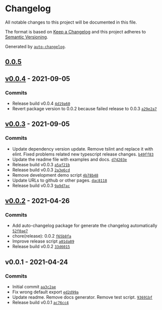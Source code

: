 # Changelog

All notable changes to this project will be documented in this file.

The format is based on [Keep a Changelog](https://keepachangelog.com/en/1.0.0/)
and this project adheres to [Semantic Versioning](https://semver.org/spec/v2.0.0.html).

Generated by [`auto-changelog`](https://github.com/CookPete/auto-changelog).

## [0.0.5](https://github.com/GELight/reliabletxt/compare/v0.0.4...0.0.5)

## [v0.0.4](https://github.com/GELight/reliabletxt/compare/v0.0.3...v0.0.4) - 2021-09-05

### Commits

- Release build v0.0.4 [`4d19a60`](https://github.com/GELight/reliabletxt/commit/4d19a6079dafa81160563c1101adaf4cab6555ee)
- Revert package version to 0.0.2 because failed release to 0.0.3 [`a29e2a7`](https://github.com/GELight/reliabletxt/commit/a29e2a7124f3bfa3fffe1c6dfce3369c1115f06a)

## [v0.0.3](https://github.com/GELight/reliabletxt/compare/v0.0.2...v0.0.3) - 2021-09-05

### Commits

- Update dependency version update. Remove tslint and replace it with elint. Fixed problems related new typescript release changes. [`b49ff83`](https://github.com/GELight/reliabletxt/commit/b49ff83df85a94c573b662ef604d3574f196ff54)
- Update the readme file with examples and docs. [`d74203e`](https://github.com/GELight/reliabletxt/commit/d74203e8e2bec7a7b74949e88eecc5731540ccd8)
- Release build v0.0.3 [`a5af21b`](https://github.com/GELight/reliabletxt/commit/a5af21b160b03ce2d130cee62aab20fca1a306f8)
- Release build v0.0.3 [`2a3e6cd`](https://github.com/GELight/reliabletxt/commit/2a3e6cdf82a5124e7415f7dce23ced6190eb6c5e)
- Remove development demo script [`4b78b48`](https://github.com/GELight/reliabletxt/commit/4b78b4886d75dfb086055e4607d999188cfc7c24)
- Update URLs to github or other pages. [`dac8118`](https://github.com/GELight/reliabletxt/commit/dac8118cab8810820385b6d0d3ca8a243b88d400)
- Release build v0.0.3 [`9a9d7ac`](https://github.com/GELight/reliabletxt/commit/9a9d7ac144a3ff5bf192ef9203ebeb496c9f8b86)

## [v0.0.2](https://github.com/GELight/reliabletxt/compare/v0.0.1...v0.0.2) - 2021-04-26

### Commits

- Add auto-changelog package for generate the changelog automatically [`52f0ae7`](https://github.com/GELight/reliabletxt/commit/52f0ae77f9a6d6476f94b1c69966c466134452b7)
- chore(release): 0.0.2 [`f65b8fa`](https://github.com/GELight/reliabletxt/commit/f65b8fa198423a795e9c0c22243ea108f8c7ce36)
- Improve release script [`a01da89`](https://github.com/GELight/reliabletxt/commit/a01da898b4b507f5229fa15c126d3ee60682e4b3)
- Release build v0.0.2 [`33d6015`](https://github.com/GELight/reliabletxt/commit/33d6015223d58bd9d7faf751e55791c4236dd300)

## v0.0.1 - 2021-04-24

### Commits

- Initial commit [`aa3c2ae`](https://github.com/GELight/reliabletxt/commit/aa3c2aeeb56e30bbe38dd438c56eaa3681d7721b)
- Fix wrong default export [`ed2d99a`](https://github.com/GELight/reliabletxt/commit/ed2d99ae0078b3d53aaf7c82c0cd2d5558739191)
- Update readme. Remove docs generator. Remove test script. [`93691bf`](https://github.com/GELight/reliabletxt/commit/93691bfffe1b5c34369ca77f9c8a67162cfa2dbc)
- Release build v0.0.1 [`ac76cc4`](https://github.com/GELight/reliabletxt/commit/ac76cc4801b08eed4b2d9821028c0c6c25c468bd)
